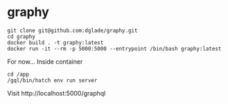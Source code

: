 # graphy
```
git clone git@github.com:dglade/graphy.git
cd graphy
docker build . -t graphy:latest
docker run -it --rm -p 5000:5000 --entrypoint /bin/bash graphy:latest
```

For now...  Inside container
```
cd /app
/gql/bin/hatch env run server
```

Visit http://localhost:5000/graphql
